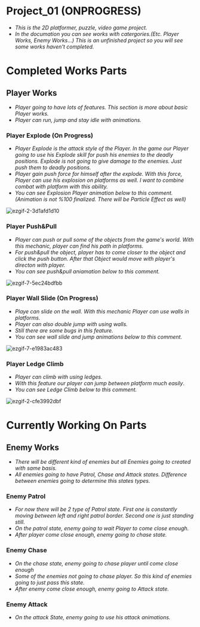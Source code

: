 # Project_01 (ONPROGRESS)
- *This is the 2D platformer, puzzle, video game project.*
- *In the documation you can see works with catergories.(Etc. Player Works, Enemy Works...) This is an unfinished project so you will see some works haven't completed.*

# Completed Works Parts

## Player Works
- *Player going to have lots of features. This section is more about basic Player works.*
- *Player can run, jump and stay idle with animations.*
### Player Explode (On Progress)
- *Player Explode is the attack style of the Player. In the game our Player going to use his Explode skill for push his enemies to the deadly positions. Explode is not going to give damage to the enemies.
Just push them to deadly positions.*
- *Player gain push force for himself after the explode. With this force, Player can use his explosion on platforms as well. I want to combine combat with platform with this ability.*
- *You can see Explosion Player animation below to this comment.(Animation is not %100 finalized. There will be Particle Effect as well)*

![ezgif-2-3d1afd1d10](https://github.com/Hakansen4/Project_01/assets/62704352/804e0b0a-2fed-4f22-a7e4-cc58ed5b9fa8)


### Player Push&Pull
- *Player can push or pull some of the objects from the game's world. With this mechanic, player can find his path in platforms.*
- *For push&pull the object, player has to come closer to the object and click the push button. After that Object would move with player's directon with player.*
- *You can see push&pull aniamation below to this comment.*

![ezgif-7-5ec24bdfbb](https://github.com/Hakansen4/Project_01/assets/62704352/90bb2f4c-6404-4493-a731-2f52df0b4453)

### Player Wall Slide (On Progress)
- *Playe can slide on the wall. With this mechanic Player can use walls in platforms.*
- *Player can also double jump with using walls.*
- *Still there are some bugs in this feature.*
- *You can see wall slide and jump animations below to this comment.*

![ezgif-7-e1983ac483](https://github.com/Hakansen4/Project_01/assets/62704352/29c9e02d-1ce0-4cb5-bba0-ba6d3cc974bc)

### Player Ledge Climb
- *Player can climb with using ledges.*
- *With this feature our player can jump between platform much easily*.
- *You can see Ledge Climb below to this comment.*

![ezgif-2-cfe3992dbf](https://github.com/Hakansen4/Project_01/assets/62704352/530fa1d8-a785-4dba-ab0e-03e72a133235)


# Currently Working On Parts

## Enemy Works
- *There will be different kind of enemies but all Enemies going to created with same basis.*
- *All enemies going to have Patrol, Chase and Attack states. Difference between enemies going to determine this states types.*

### Enemy Patrol
- *For now there will be 2 type of Patrol state. First one is constantly moving between left and right patrol border. Second one is just standing still.*
- *On the patrol state, enemy going to wait Player to come close enough.*
- *After player come close enough, enemy going to chase state.*
### Enemy Chase
- *On the chase state, enemy going to chase player until come close enough*
- *Some of the enemies not going to chase player. So this kind of enemies going to just pass this state.*
- *After enemy come close enough, enemy going to Attack state.*
### Enemy Attack
- *On the attack State, enemy going to use his attack animations.*
